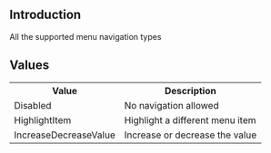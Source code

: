 ## Introduction
All the supported menu navigation types

## Values
<table>
	<tr>
		<th>Value</th>
		<th>Description</th>
	</tr>
	<tr>
		<td>Disabled</td>
		<td>No navigation allowed</td>
	</tr>
	<tr>
		<td>HighlightItem</td>
		<td>Highlight a different menu item</td>
	</tr>
	<tr>
		<td>IncreaseDecreaseValue</td>
		<td>Increase or decrease the value</td>
	</tr>
</table>